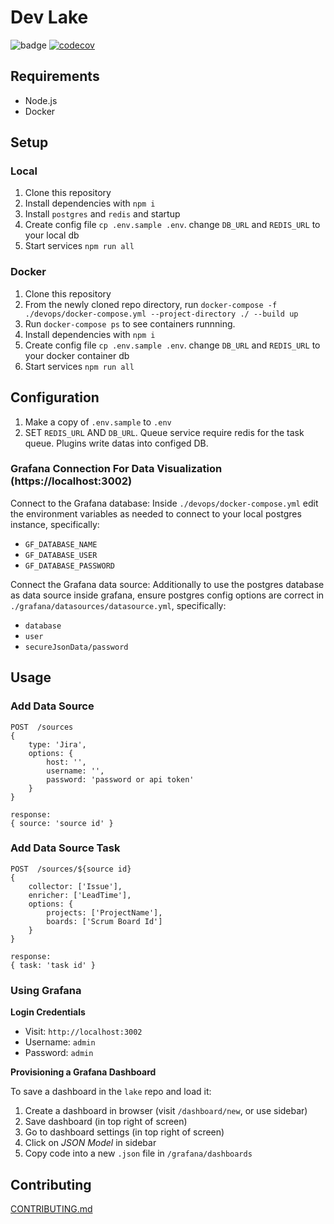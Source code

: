 # Dev Lake

![badge](https://github.com/merico-dev/lake/actions/workflows/test.yml/badge.svg?branch=ts-main)
[![codecov](https://codecov.io/gh/merico-dev/lake/branch/ts-main/graph/badge.svg?token=UN126GAU9D)](https://codecov.io/gh/merico-dev/lake)

## Requirements

- Node.js
- Docker

## Setup

### Local

1. Clone this repository
2. Install dependencies with `npm i`
3. Install `postgres` and `redis` and startup
4. Create config file `cp .env.sample .env`. change `DB_URL` and `REDIS_URL` to your local db
5. Start services `npm run all`

### Docker

1. Clone this repository
2. From the newly cloned repo directory, run `docker-compose -f ./devops/docker-compose.yml --project-directory ./ --build up `
3. Run `docker-compose ps` to see containers runnning.
4. Install dependencies with `npm i`
5. Create config file `cp .env.sample .env`. change `DB_URL` and `REDIS_URL` to your docker container db
6. Start services `npm run all`

## Configuration

1. Make a copy of `.env.sample` to `.env`
2. SET `REDIS_URL` AND `DB_URL`. Queue service require redis for the task queue. Plugins write datas into configed DB.

### Grafana Connection For Data Visualization (https://localhost:3002)

Connect to the Grafana database:
Inside `./devops/docker-compose.yml` edit the environment variables as needed to connect to your local postgres instance, specifically:
- `GF_DATABASE_NAME`
- `GF_DATABASE_USER`
- `GF_DATABASE_PASSWORD`

Connect the Grafana data source:
Additionally to use the postgres database as data source inside grafana, ensure postgres config options are correct in `./grafana/datasources/datasource.yml`, specifically:
- `database`
- `user`
- `secureJsonData/password`

## Usage

### Add Data Source

```
POST  /sources
{
    type: 'Jira',
    options: {
        host: '',
        username: '',
        password: 'password or api token'
    }
}

response:
{ source: 'source id' }
```

### Add Data Source Task

```
POST  /sources/${source id}
{
    collector: ['Issue'],
    enricher: ['LeadTime'],
    options: {
        projects: ['ProjectName'],
        boards: ['Scrum Board Id']
    }
}

response:
{ task: 'task id' }
```

### Using Grafana

**Login Credentials**

- Visit: `http://localhost:3002`
- Username: `admin`
- Password: `admin`

**Provisioning a Grafana Dashboard**

To save a dashboard in the `lake` repo and load it:
1. Create a dashboard in browser (visit `/dashboard/new`, or use sidebar)
2. Save dashboard (in top right of screen)
3. Go to dashboard settings (in top right of screen)
4. Click on _JSON Model_ in sidebar
5. Copy code into a new `.json` file in `/grafana/dashboards`

## Contributing

[CONTRIBUTING.md](CONTRIBUTING.md)